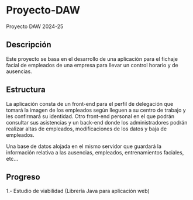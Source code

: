 # Proyecto-DAW

Proyecto DAW 2024-25

## Descripción

Este proyecto se basa en el desarrollo de una aplicación para el fichaje facial de empleados de una empresa para llevar un control horario y de ausencias.

## Estructura

La aplicación consta de un front-end para el perfil de delegación que tomará la imagen de los empleados según lleguen a su centro de trabajo y les confirmará su identidad. Otro front-end personal en el que podrán consultar sus asistencias y un back-end donde los administradores podrán realizar altas de empleados, modificaciones de los datos y baja de empleados.

Una base de datos alojada en el mismo servidor que guardará la información relativa a las ausencias, empleados, entrenamientos faciales, etc...

## Progreso
1.- Estudio de viabilidad (Librería Java para aplicación web)